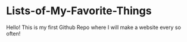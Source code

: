 # Lists-of-My-Favorite-Things
Hello! This is my first Github Repo where I will make a website every so often!
